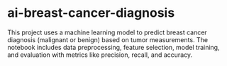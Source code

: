 # ai-breast-cancer-diagnosis
This project uses a machine learning model to predict breast cancer diagnosis (malignant or benign) based on tumor measurements. The notebook includes data preprocessing, feature selection, model training, and evaluation with metrics like precision, recall, and accuracy.
